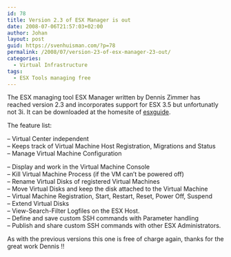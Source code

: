 ```yaml
---
id: 78
title: Version 2.3 of ESX Manager is out
date: 2008-07-06T21:57:03+02:00
author: Johan
layout: post
guid: https://svenhuisman.com/?p=78
permalink: /2008/07/version-23-of-esx-manager-23-out/
categories:
  - Virtual Infrastructure
tags:
  - ESX Tools managing free
---
```

The ESX managing tool ESX Manager written by Dennis Zimmer has reached version 2.3 and incorporates support for ESX 3.5 but unfortunatly not 3i. It can be downloaded at the homesite of <a href="https://www.esxguide.com" target="_blank">esxguide</a>.

The feature list:

&#8211; Virtual Center independent  
&#8211; Keeps track of Virtual Machine Host Registration, Migrations and Status  
&#8211; Manage Virtual Machine Configuration<!--more-->

  
&#8211; Display and work in the Virtual Machine Console  
&#8211; Kill Virtual Machine Process (if the VM can&#8217;t be powered off)  
&#8211; Rename Virtual Disks of registered Virtual Machines  
&#8211; Move Virtual Disks and keep the disk attached to the Virtual Machine  
&#8211; Virtual Machine Registration, Start, Restart, Reset, Power Off, Suspend  
&#8211; Extend Virtual Disks  
&#8211; View-Search-Filter Logfiles on the ESX Host.  
&#8211; Define and save custom SSH commands with Parameter handling  
&#8211; Publish and share custom SSH commands with other ESX Administrators.

As with the previous versions this one is free of charge again, thanks for the great work Dennis !!
